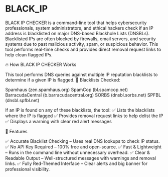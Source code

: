 # BLACK_IP
BLACK IP CHECKER is a command-line tool that helps cybersecurity professionals, system administrators, and ethical hackers check if an IP address is blacklisted on major DNS-based Blackhole Lists (DNSBLs).
Blacklisted IPs are often blocked by firewalls, email servers, and security systems due to past malicious activity, spam, or suspicious behavior. This tool performs real-time checks and provides direct removal request links to help clean flagged IPs.

🔥 How BLACK IP CHECKER Works

This tool performs DNS queries against multiple IP reputation blacklists to determine if a given IP is flagged.
🔹 Blacklists Checked:

  Spamhaus (zen.spamhaus.org)
  SpamCop (bl.spamcop.net)
  BarracudaCentral (b.barracudacentral.org)
  SORBS (dnsbl.sorbs.net)
  SPFBL (dnsbl.spfbl.net)

If an IP is found on any of these blacklists, the tool:
✅ Lists the blacklists where the IP is flagged
✅ Provides removal request links to help delist the IP
✅ Displays a warning with clear red alert messages

📌 Features

✅ Accurate Blacklist Checking – Uses real DNS lookups to check IP status.
✅ No API Key Required – 100% free and open-source.
✅ Fast & Lightweight – Runs in the command line without unnecessary overhead.
✅ Clear & Readable Output – Well-structured messages with warnings and removal links.
✅ Fully Red-Themed Interface – Clear alerts and big banner for professional visibility.

